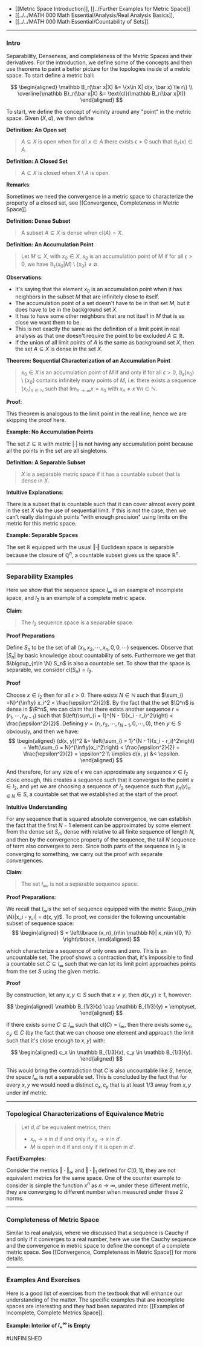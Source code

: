 - [[Metric Space Introduction]], [[../Further Examples for Metric Space]]
- [[../../MATH 000 Math Essential/Analysis/Real Analysis Basics]], 
- [[../../MATH 000 Math Essential/Countability of Sets]]. 


---
### **Intro**

Separability, Denseness, and completeness of the Metric Spaces and their derivatives. For the introduction, we define some of the concepts and then use theorems to paint a better picture for the topologies inside of a metric space. To start define a metric ball: 

$$
\begin{aligned}
	\mathbb B_r(\bar x|X) &= \{x\in X| d(x, \bar x) \le r\}
	\\
	\overline{\mathbb B}_r(\bar x|X) &= \text{cl}(\mathbb B_r(\bar x|X))
\end{aligned}
$$


To start, we define the concept of vicinity around any "point" in the metric space. Given $(X, d)$, we then define 

**Definition: An Open set**
> $A\subseteq X$ is open when for all $x\in A$ there exists $\epsilon > 0$ such that $\mathbb B_\epsilon(x)\in A$. 

**Definition: A Closed Set**
> $A\subseteq X$ is closed when $X\setminus A$ is open. 

**Remarks**: 

Sometimes we need the convergence in a metric space to characterize the property of a closed set, see [[Convergence, Completeness in Metric Space]]. 

**Definition: Dense Subset**

> A subset $A\subseteq X$ is dense when $\text{cl}(A) = X$. 

**Definition: An Accumulation Point**

>Let $M\subseteq X$, with $x_0\in X$, $x_0$ is an accumulation point of M if for all $\epsilon > 0$, we have $\mathbb B_\epsilon(x_0|M)\setminus \{x_0\} \neq \emptyset$. 

**Observations**: 

- It's saying that the element $x_0$ is an accumulation point when it has neighbors in the subset $M$ that are infinitely close to itself. 
- The accumulation point of a set doesn't have to be in that set $M$, but it does have to be in the background set $X$. 
- It has to have some other neighbors that are not itself in $M$ that is as close we want them to be. 
- This is not exactly the same as the definition of a limit point in real analysis as that one doesn't require the point to be excluded $A\subseteq \mathbb R$. 
- If the union of all limit points of $A$ is the same as background set $X$, then the set $A\subseteq X$ is dense in the set $X$. 


**Theorem: Sequential Characterization of an Accumulation Point**

> $x_0 \in X$ is an accumulation point of $M$ if and only if for all $\epsilon > 0$, $\mathbb B_{\epsilon}(x_0)\setminus \{x_0\}$ contains infinitely many points of $M$, i.e: there exists a sequence $(x_n)_{n\in \mathbb N}$ such that $\lim_{n\rightarrow \infty}x = x_0$ with $x_n \neq x \; \forall n \in \mathbb N$. 


**Proof**:

This theorem is analogous to the limit point in the real line, hence we are skipping the proof here. 

**Example: No Accumulation Points**

The set $\mathbb Z\subseteq \mathbb R$ with metric $|\cdot|$ is not having any accumulation point because all the points in the set are all singletons. 

**Definition: A Separable Subset**

> $X$ is a separable metric space if it has a countable subset that is dense in $X$. 

**Intuitive Explanations**: 

There is a subset that is countable such that it can cover almost every point in the set $X$ via the use of sequential limit. If this is not the case, then we can't really distinguish points "with enough precision" using limits on the metric for this metric space. 

**Example: Separable Spaces**

The set $\mathbb R$ equipped with the usual $\Vert \cdot\Vert$ Euclidean space is separable because the closure of $\mathbb Q^n$, a countable subset gives us the space $\mathbb R^n$. 

---
### **Separability Examples**

Here we show that the sequence space $l_\infty$ is an example of incomplete space, and $l_2$ is an example of a complete metric space. 

**Claim**: 
> The $l_2$ sequence space is a separable space. 

**Proof Preparations**

Define $S_n$ to be the set of all $(x_1, x_2, \cdots, x_n, 0, 0, \cdots)$ sequences. Observe that $|S_n|$ by basic knowledge about countability of sets. Furthermore we get that $\bigcup_{n\in \N} S_n$ is also a countable set. To show that the space is separable, we consider $\text{cl}(S_n) = l_2$. 

**Proof**

Choose $x\in l_2$ then for all $\epsilon > 0$. There exists $N \in \mathbb N$ such that $\sum_{i =N}^{\infty} x_i^2 < \frac{\epsilon^2}{2}$. By the fact that the set $\Q^n$ is dense in $\R^n$, we can claim that there exists another sequence $r = (r_1, \cdots, r_{N -1})$ such that $\left(\sum_{i = 1}^{N - 1}(x_i - r_i)^2\right) < \frac{\epsilon^2}{2}$. Defining $y = (r_1, r_2, \cdots, r_{N - 1}, 0, \cdots, 0)$, then $y\in S$ obviously, and then we have: 
$$
\begin{aligned}
    (d(x, y))^2 &= \left(\sum_{i = 1}^{N - 1}(x_i - r_i)^2\right) + \left(\sum_{i = N}^{\infty}x_i^2\right) < \frac{\epsilon^2}{2} + \frac{\epsilon^2}{2} = \epsilon^2 \\
    \implies d(x, y) &< \epsilon.
\end{aligned}
$$

And therefore, for any size of $\epsilon$ we can approximate any sequence $x\in l_2$ close enough, this creates a sequence such that it converges to the point $x\in l_2$, and yet we are choosing a sequence of $l_2$ sequence such that $y_n$$(y)_{n\in N} \in S$, a countable set that we established at the start of the proof. 

**Intuitive Understanding**

For any sequence that is squared absolute convergence, we can establish the fact that the first $N - 1$ element can be approximated by some element from the dense set $S_n$, dense with relative to all finite sequence of length $N$, and then by the convergence property of the sequence, the tail $N$ sequence of term also converges to zero. Since both parts of the sequence in $l_2$ is converging to something, we carry out the proof with separate convergences. 


**Claim**: 

> The set $l_\infty$, is not a separable sequence space. 

**Proof Preparations**:

We recall that $l_\infty$is the set of sequence equipped with the metric $\sup_{n\in \N}|x_i - y_i| = d(x, y)$. To proof, we consider the following uncountable subset of sequence space: 
$$
\begin{aligned}
    S = \left\lbrace
       (x_n)_{n\in \mathbb N}| x_n\in \{0, 1\}
    \right\rbrace, 
\end{aligned}
$$

which characterize a sequence of only ones and zero. This is an uncountable set. The proof shows a contraction that, it's impossible to find a countable set $C\subseteq l_\infty$ such that we can let its limit point approaches points from the set $S$ using the given metric. 

**Proof**

By construction, let any $x, y\in S$ such that $x \neq y$, then $d(x, y) \ge 1$, however: 

$$
\begin{aligned}
    \mathbb B_{1/3}(x) \cap \mathbb B_{1/3}(y) = \emptyset. 
\end{aligned}
$$

If there exists some $C\subseteq l_\infty$ such that $\text{cl}(C) = l_\infty$, then there exists some $c_x, c_y\in C$ (by the fact that we can choose one element and approach the limit such that it's close enough to $x, y$) with: 

$$
\begin{aligned}
    c_x \in \mathbb B_{1/3}(x), c_y \in \mathbb B_{1/3}(y). 
\end{aligned}
$$

This would bring the contradiction that $C$ is also uncountable like $S$, hence, the space $l_\infty$ is not a separable set. This is concluded by the fact that for every $x, y$ we would need a distinct $c_x, c_y$ that is at least 1/3 away from $x, y$ under inf metric. 


---
### **Topological Characterizations of Equivalence Metric**

> Let $d, d'$ be equivalent metrics, then: 
> - $x_n\rightarrow x$ in $d$ if and only if $x_n\rightarrow x$ in $d'$. 
> - $M$ is open in d if and only if it is open in $d'$. 

**Fact/Examples**:

Consider the metrics $\Vert \cdot\Vert_\infty$ and $\Vert \cdot\Vert_1$ defined for $C[0, 1]$, they are not equivalent metrics for the same space. One of the counter example to consider is simple the function $x^n$ as $n\rightarrow \infty$, under these different metric, they are converging to different number when measured under these 2 norms. 

---
### **Completeness of Metric Space**

Similar to real analysis, where we discussed that a sequence is Cauchy if and only if it converges to a real number, here we use the Cauchy sequence and the convergence in metric space to define the concept of a complete metric space. See [[Convergence, Completeness in Metric Space]] for more details. 

---
### **Examples And Exercises**

Here is a good list of exercises from the textbook that will enhance our understanding of the matter. The specific examples that are incomplete spaces are interesting and they had been separated into: [[Examples of Incomplete, Complete Metrics Space]]. 

**Example: Interior of $l_+^\infty$ is Empty**

#UNFINISHED 
